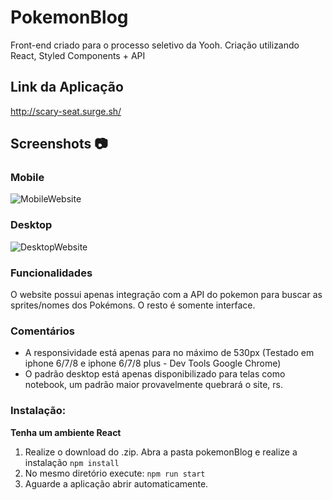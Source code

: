 # PokemonBlog

Front-end criado para o processo seletivo da Yooh.
Criação utilizando React, Styled Components + API

## Link da Aplicação

http://scary-seat.surge.sh/

## Screenshots :camera:

### Mobile
![MobileWebsite](https://media.giphy.com/media/KqURoSl6pcwjDmhvTt/giphy.gif)

### Desktop

![DesktopWebsite](https://media.giphy.com/media/f5EP6A6wn5Sk12krNp/giphy.gif)



### Funcionalidades
O website possui apenas integração com a API do pokemon para buscar as sprites/nomes dos Pokémons.
O resto é somente interface.

### Comentários

- A responsividade está apenas para no máximo de 530px (Testado em iphone 6/7/8 e iphone 6/7/8 plus - Dev Tools Google Chrome)
- O padrão desktop está apenas disponibilizado para telas como notebook, um padrão maior provavelmente quebrará o site, rs.

### Instalação:
**Tenha um ambiente React**
1. Realize o download do .zip. Abra a pasta pokemonBlog e realize a instalação ```npm install```
2. No mesmo diretório execute: ```npm run start```
3. Aguarde a aplicação abrir automaticamente.


